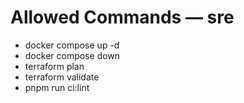 # Allowed Commands — sre
- docker compose up -d
- docker compose down
- terraform plan
- terraform validate
- pnpm run ci:lint